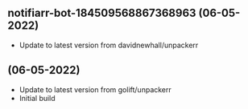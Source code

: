 
## notifiarr-bot-184509568867368963 (06-05-2022)
- Update to latest version from davidnewhall/unpackerr

##  (06-05-2022)
- Update to latest version from golift/unpackerr
- Initial build
